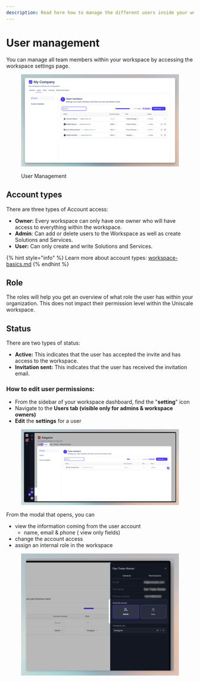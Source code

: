 ```yaml
---
description: Read here how to manage the different users inside your workspace
---
```


# User management

You can manage all team members within your workspace by accessing the workspace settings page.&#x20;

<figure><img src="../../../.gitbook/assets/CleanShot 2024-04-05 at 08.39.10@2x.png" alt=""><figcaption><p>User Management</p></figcaption></figure>

## Account types

There are three types of Account access:

* **Owner:** Every workspace can only have one owner who will have access to everything within the workspace.
* **Admin**: Can add or delete users to the Workspace as well as create Solutions and Services.
* **User:** Can only create and write Solutions and Services.

{% hint style="info" %}
Learn more about account types: [workspace-basics.md](../workspace-basics.md "mention")
{% endhint %}

## Role

The roles will help you get an overview of what role the user has within your organization. This does not impact their permission level within the Uniscale workspace.

## Status

There are two types of status:

* **Active:** This indicates that the user has accepted the invite and has access to the workspace.
* **Invitation sent:** This indicates that the user has received the invitation email.



### How to edit user permissions: &#x20;

* From the sidebar of your workspace dashboard, find the "**setting**" icon
* Navigate to the **Users tab (**visible only for admins & workspace owners**)**
* **Edit** the **settings** for a user

<figure><img src="../../../.gitbook/assets/CleanShot 2024-04-22 at 11.26.19 (2).png" alt=""><figcaption></figcaption></figure>

From the modal that opens, you can&#x20;

* view the information coming from the user account
  * name, email & phone ( view only fields)
* change the account access
* assign an internal role in the workspace

<figure><img src="../../../.gitbook/assets/CleanShot 2024-04-22 at 11.44.38.png" alt=""><figcaption></figcaption></figure>



